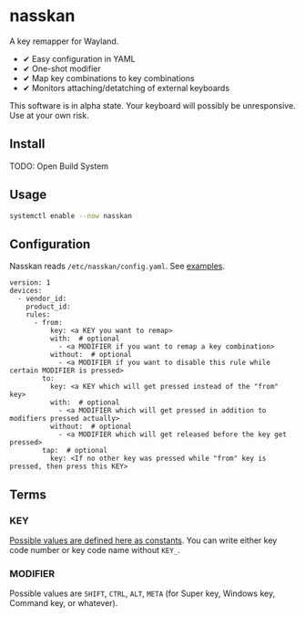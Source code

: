 # nasskan
A key remapper for Wayland.

- ✔ Easy configuration in YAML
- ✔ One-shot modifier
- ✔ Map key combinations to key combinations
- ✔ Monitors attaching/detatching of external keyboards

This software is in alpha state. Your keyboard will possibly be unresponsive. Use at your own risk.

## Install
TODO: Open Build System

## Usage
```sh
systemctl enable --now nasskan
```

## Configuration
Nasskan reads `/etc/nasskan/config.yaml`. See [examples](https://github.com/tadosappo/nasskan/blob/master/examples).

```
version: 1
devices:
  - vendor_id: 
    product_id: 
    rules:
      - from:
          key: <a KEY you want to remap>
          with:  # optional
            - <a MODIFIER if you want to remap a key combination>
          without:  # optional
            - <a MODIFIER if you want to disable this rule while certain MODIFIER is pressed>
        to:
          key: <a KEY which will get pressed instead of the "from" key>
          with:  # optional
            - <a MODIFIER which will get pressed in addition to modifiers pressed actually>
          without:  # optional
            - <a MODIFIER which will get released before the key get pressed>
        tap:  # optional
          key: <If no other key was pressed while "from" key is pressed, then press this KEY>
```

## Terms
### KEY
[Possible values are defined here as constants](https://github.com/torvalds/linux/blob/b5625db9d23e58a573eb10a7f6d0c2ae060bc0e8/include/uapi/linux/input-event-codes.h#L77). You can write either key code number or key code name without `KEY_`.

### MODIFIER
Possible values are `SHIFT`, `CTRL`, `ALT`, `META` (for Super key, Windows key, Command key, or whatever).
